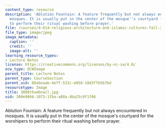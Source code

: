 ```yaml
---
content_type: resource
description: 'Ablution Fountain: A feature frequently but not always encountered in
  mosques. It is usually put in the center of the mosque''s courtyard for the worshipers
  to perform their ritual washing before prayer.'
file: /courses/4-614-religious-architecture-and-islamic-cultures-fall-2002/300e986610731fbaa88a4ba25c9f1f66_3008thumbnail.jpg
file_type: image/jpeg
image_metadata:
  caption: ''
  credit: ''
  image-alt: ''
learning_resource_types:
- Lecture Notes
license: https://creativecommons.org/licenses/by-nc-sa/4.0/
ocw_type: OCWImage
parent_title: Lecture Notes
parent_type: CourseSection
parent_uid: 68abeaab-4eff-532c-e858-18d3ffb567bd
resourcetype: Image
title: 3008thumbnail.jpg
uid: 300e9866-1073-1fba-a88a-4ba25c9f1f66
---
```

Ablution Fountain: A feature frequently but not always encountered in mosques. It is usually put in the center of the mosque's courtyard for the worshipers to perform their ritual washing before prayer.
